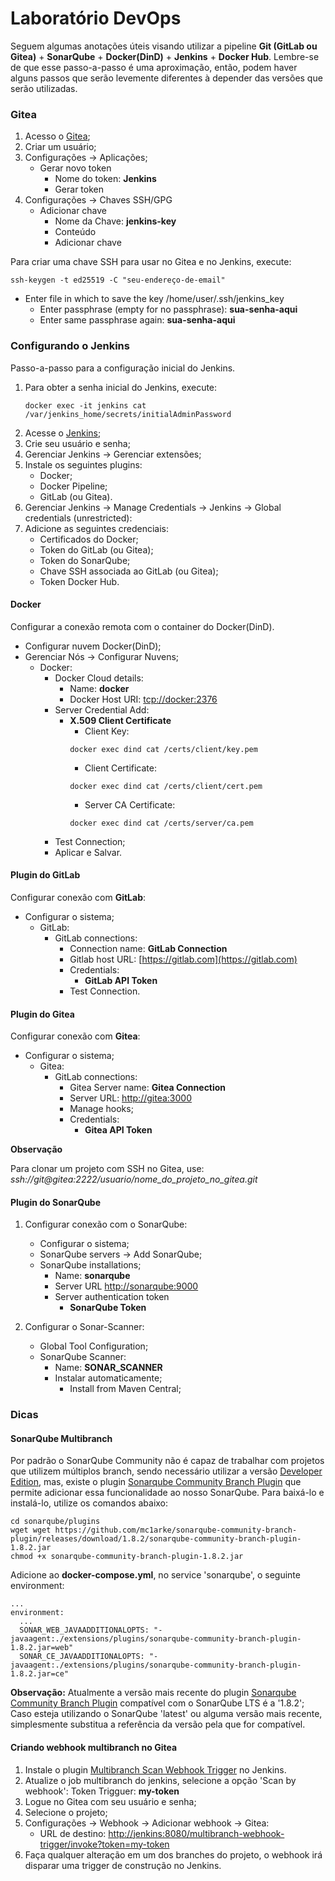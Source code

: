 # Laboratório DevOps

Seguem algumas anotações úteis visando utilizar a pipeline **Git (GitLab ou Gitea)** + **SonarQube** + **Docker(DinD)** + **Jenkins** + **Docker Hub**. Lembre-se de que esse passo-a-passo é uma aproximação, então, podem haver alguns passos que serão levemente diferentes à depender das versões que serão utilizadas.

### Gitea

1. Acesso o [Gitea](http://localhost:8180);
2. Criar um usuário;
3. Configurações -> Aplicações;
   - Gerar novo token
     - Nome do token: **Jenkins**
     - Gerar token
4. Configurações -> Chaves SSH/GPG
   - Adicionar chave
     - Nome da Chave: **jenkins-key**
     - Conteúdo
     - Adicionar chave

Para criar uma chave SSH para usar no Gitea e no Jenkins, execute:

```
ssh-keygen -t ed25519 -C "seu-endereço-de-email"
```

- Enter file in which to save the key /home/user/.ssh/jenkins_key
  - Enter passphrase (empty for no passphrase): **sua-senha-aqui**
  - Enter same passphrase again: **sua-senha-aqui**

### Configurando o Jenkins

Passo-a-passo para a configuração inicial do Jenkins.

1. Para obter a senha inicial do Jenkins, execute:
   ```
   docker exec -it jenkins cat /var/jenkins_home/secrets/initialAdminPassword
   ```
2. Acesse o [Jenkins](http://localhost:8180);
3. Crie seu usuário e senha;
4. Gerenciar Jenkins -> Gerenciar extensões;
5. Instale os seguintes plugins:
   - Docker;
   - Docker Pipeline;
   - GitLab (ou Gitea).
6. Gerenciar Jenkins -> Manage Credentials -> Jenkins -> Global credentials (unrestricted):
7. Adicione as seguintes credenciais:
   - Certificados do Docker;
   - Token do GitLab (ou Gitea);
   - Token do SonarQube;
   - Chave SSH associada ao GitLab (ou Gitea);
   - Token Docker Hub.

#### Docker

Configurar a conexão remota com o container do Docker(DinD).

- Configurar nuvem Docker(DinD);
- Gerenciar Nós -> Configurar Nuvens;
  - Docker:
    - Docker Cloud details:
      - Name: **docker**
      - Docker Host URI: [tcp://docker:2376]()
    - Server Credential Add:
      - **X.509 Client Certificate**
        - Client Key:
        ```
        docker exec dind cat /certs/client/key.pem
        ```
        - Client Certificate:
        ```
        docker exec dind cat /certs/client/cert.pem
        ```
        - Server CA Certificate:
        ```
        docker exec dind cat /certs/server/ca.pem
        ```
    - Test Connection;
    - Aplicar e Salvar.

#### Plugin do GitLab

Configurar conexão com **GitLab**:

- Configurar o sistema;
  - GitLab:
    - GitLab connections:
      - Connection name: **GitLab Connection**
      - Gitlab host URL: [https://gitlab.com](https://gitlab.com)
      - Credentials:
        - **GitLab API Token**
      - Test Connection.

#### Plugin do Gitea

Configurar conexão com **Gitea**:

- Configurar o sistema;
  - Gitea:
    - GitLab connections:
      - Gitea Server name: **Gitea Connection**
      - Server URL: [http://gitea:3000](http://gitea:3000)
      - Manage hooks;
      - Credentials:
        - **Gitea API Token**

**Observação**

Para clonar um projeto com SSH no Gitea, use:
_ssh://git@gitea:2222/usuario/nome_do_projeto_no_gitea.git_

#### Plugin do SonarQube

1. Configurar conexão com o SonarQube:

   - Configurar o sistema;
   - SonarQube servers -> Add SonarQube;
   - SonarQube installations;
     - Name: **sonarqube**
     - Server URL [http://sonarqube:9000](http://sonarqube:9000)
     - Server authentication token
       - **SonarQube Token**

2. Configurar o Sonar-Scanner:
   - Global Tool Configuration;
   - SonarQube Scanner:
     - Name: **SONAR_SCANNER**
     - Instalar automaticamente;
       - Install from Maven Central;

### Dicas

#### SonarQube Multibranch

Por padrão o SonarQube Community não é capaz de trabalhar com projetos que utilizem múltiplos branch, sendo necessário utilizar a versão [Developer Edition](https://www.sonarqube.org/developer-edition), mas, existe o plugin [Sonarqube Community Branch Plugin](https://github.com/mc1arke/sonarqube-community-branch-plugin) que permite adicionar essa funcionalidade ao nosso SonarQube. Para baixá-lo e instalá-lo, utilize os comandos abaixo:

```
cd sonarqube/plugins
wget wget https://github.com/mc1arke/sonarqube-community-branch-plugin/releases/download/1.8.2/sonarqube-community-branch-plugin-1.8.2.jar
chmod +x sonarqube-community-branch-plugin-1.8.2.jar
```

Adicione ao **docker-compose.yml**, no service 'sonarqube', o seguinte environment:

```
...
environment:
  ...
  SONAR_WEB_JAVAADDITIONALOPTS: "-javaagent:./extensions/plugins/sonarqube-community-branch-plugin-1.8.2.jar=web"
  SONAR_CE_JAVAADDITIONALOPTS: "-javaagent:./extensions/plugins/sonarqube-community-branch-plugin-1.8.2.jar=ce"
```

**Observação:** Atualmente a versão mais recente do plugin [Sonarqube Community Branch Plugin](https://github.com/mc1arke/sonarqube-community-branch-plugin) compatível com o SonarQube LTS é a '1.8.2'; Caso esteja utilizando o SonarQube 'latest' ou alguma versão mais recente, simplesmente substitua a referência da versão pela que for compatível.

#### Criando webhook multibranch no Gitea

1. Instale o plugin [Multibranch Scan Webhook Trigger](https://plugins.jenkins.io/multibranch-scan-webhook-trigger) no Jenkins.
2. Atualize o job multibranch do jenkins, selecione a opção 'Scan by webhook':
   Token Trigguer: **my-token**
3. Logue no Gitea com seu usuário e senha;
4. Selecione o projeto;
5. Configurações -> Webhook -> Adicionar webhook -> Gitea:
   - URL de destino: [http://jenkins:8080/multibranch-webhook-trigger/invoke?token=my-token]()
6. Faça qualquer alteração em um dos branches do projeto, o webhook irá disparar uma trigger de construção no Jenkins.